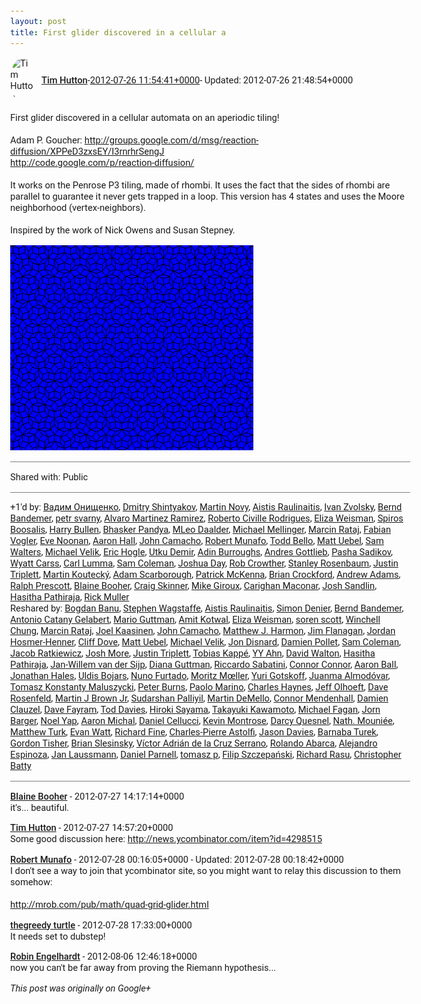 ```yaml
---
layout: post
title: First glider discovered in a cellular a
---
```


<html><head><meta charset="utf-8"><title>First glider discovered in a cellular automata on an aperiodic tiling!&lt;br&gt;&lt;br...</title><style>body {font: 11pt Roboto, Arial, sans-serif; max-width: 640px; margin: 24px;}.author-photo {border-radius: 50%; margin-right: 10px; width: 40px;}.author {font-weight: 500;}.main-content {margin: 15px 0 15px;}.post-title {font-weight: bold;}.location {display: block; margin-top: 15px;}.location img {float: left; margin-right: 5px; width: 20px;}.media-link {display: inline-block; max-width: 100%; vertical-align: top;}.media-link p {margin-top: 5px; max-height: 4em; overflow: scroll;}.media {max-height: 100vh; max-width: 100%;}.video-placeholder {background: black; display: flex; height: 300px; max-width: 100%; width: 640px;}.play-icon {border-bottom: 30px solid transparent; border-left: 50px solid white; border-top: 30px solid transparent; color: white; margin: auto;}.album {max-height: 800px; overflow: scroll; width: calc(100vw - 48px);}.album .media-link {margin-right: 5px; max-width: 250px;}.album .media {max-height: 250px;}.link-embed {border-top: 1px solid lightgrey; display: block; margin-top: 20px;}.link-embed img {max-width: 100%;}.inline-link-embed {display: block;}.inline-link-embed img {vertical-align: middle;}.link-title {display: inline-block; font-size: medium; font-weight: 300; padding-left: 1em;}.reshare-attribution {display: block; font-weight: bold; margin-bottom: 10px;}.poll-image {margin-bottom: 5px; max-height: 300px; max-width: 500px;}.poll-choice {align-items: center; display: flex; margin-bottom: 5px; max-width: 500px;}.poll-choice-percentage {background-color: lightblue; height: 100%; left: 0; position: absolute; z-index: -1;}.poll-choice-selected {margin-right: 5px;}.poll-choice-results {border: 1px solid lightgray; border-radius: 5px; display: flex; line-height: 40px; overflow: hidden; padding: 0 8px; position: relative;}.poll-choice-results, .poll-choice-description {flex-grow: 1; margin-right: 10px;}.poll-choice-image {width: 100%;}.poll-choice-image, .poll-choice-image img {max-height: 40px; max-width: 100px;}.poll-choice-votes {max-height: 100px; overflow: auto;}.plus-entity-embed {color: black; display: block; text-decoration: none;}.plus-entity-embed-cover-photo {max-height: 300px; max-width: 100%;}.plus-entity-embed-info {padding: 0 1em 1em;}.plus-entity-embed-info h2 {font-weight: 500; margin: 10px 0;}.plus-entity-embed-info p {font-size: small; margin: 0;}.collection-owner-avatar {border-radius: 50%; border: 2px solid white; height: 40px; margin-top: -22px;}.visibility {padding: 1em 0; border-top: 1px solid grey;}.post-activity {padding: 1em 0; border-top: 1px solid grey;}.comments {border-top: 1px solid gray; padding-top: 1em;}.comment + .comment {margin-top: 1em;}.comment .media-link, .comment .inline-link-embed {margin-top: 5px;}</style></head><body><div style="margin-bottom:1em;"><div style="display:flex; align-items:center"><img class="author-photo" src="https://lh4.googleusercontent.com/-epo4ZZKNqEw/AAAAAAAAAAI/AAAAAAAAVSU/qu3LpcHEnoQ/s64-c/photo.jpg" alt="Tim Hutton"><a href="https://plus.google.com/+TimHutton" target="_blank" class="author">Tim Hutton</a> - <a target="_blank" href="https://plus.google.com/+TimHutton/posts/ZBdwythH2RF">2012-07-26 11:54:41+0000</a><span> - Updated: 2012-07-26 21:48:54+0000</span></div><div class="main-content">First glider discovered in a cellular automata on an aperiodic tiling!<br><br>Adam P. Goucher: <a rel="nofollow" target="_blank" href="http://groups.google.com/d/msg/reaction-diffusion/XPPeD3zxsEY/I3rnrhrSengJ" class="ot-anchor bidi_isolate" jslog="10929; track:click" dir="ltr">http://groups.google.com/d/msg/reaction-diffusion/XPPeD3zxsEY/I3rnrhrSengJ</a><br><a rel="nofollow" target="_blank" href="http://code.google.com/p/reaction-diffusion/" class="ot-anchor bidi_isolate" jslog="10929; track:click" dir="ltr">http://code.google.com/p/reaction-diffusion/</a><br><br>It works on the Penrose P3 tiling, made of rhombi. It uses the fact that the sides of rhombi are parallel to guarantee it never gets trapped in a loop. This version has 4 states and uses the Moore neighborhood (vertex-neighbors).<br><br>Inspired by the work of Nick Owens and Susan Stepney.</div><a href="/assets/penrose_glider.gif" target="_blank" class="media-link"><img src="/assets/penrose_glider.gif" alt="Image" class="media"></a></div><div class="visibility">Shared with: Public</div><div class="post-activity"><div class="plus-oners">+1'd by: <a href="https://plus.google.com/101192008860881765383">Вадим Онищенко</a>, <a href="https://plus.google.com/116542359168957860292">Dmitry Shintyakov</a>, <a href="https://plus.google.com/+MartinNovy1234">Martin Novy</a>, <a href="https://plus.google.com/+AistisRaulinaitis">Aistis Raulinaitis</a>, <a href="https://plus.google.com/110973063220214963934">Ivan Zvolsky</a>, <a href="https://plus.google.com/107011771048076642970">Bernd Bandemer</a>, <a href="https://plus.google.com/117468195458000466172">petr svarny</a>, <a href="https://plus.google.com/+AlvaroMartinezRamirez">Alvaro Martinez Ramirez</a>, <a href="https://plus.google.com/+RobertoCivilleRodrigues">Roberto Civille Rodrigues</a>, <a href="https://plus.google.com/+HawkWeisman">Eliza Weisman</a>, <a href="https://plus.google.com/112657619466996636022">Spiros Boosalis</a>, <a href="https://plus.google.com/105050396889059422820">Harry Bullen</a>, <a href="https://plus.google.com/117728926490702993969">Bhasker Pandya</a>, <a href="https://plus.google.com/104826211527206356946">MLeo Daalder</a>, <a href="https://plus.google.com/116418986528438700978">Michael Mellinger</a>, <a href="https://plus.google.com/118342891005560217587">Marcin Rataj</a>, <a href="https://plus.google.com/+FabianVogler">Fabian Vogler</a>, <a href="https://plus.google.com/109108872149427545489">Eve Noonan</a>, <a href="https://plus.google.com/103328262287720550666">Aaron Hall</a>, <a href="https://plus.google.com/100658385129431343790">John Camacho</a>, <a href="https://plus.google.com/+RobertMunafo">Robert Munafo</a>, <a href="https://plus.google.com/115091944433466128229">Todd Bello</a>, <a href="https://plus.google.com/+MattUebel">Matt Uebel</a>, <a href="https://plus.google.com/103992841585284835522">Sam Walters</a>, <a href="https://plus.google.com/109912852671536940136">Michael Velik</a>, <a href="https://plus.google.com/+EricHogle">Eric Hogle</a>, <a href="https://plus.google.com/+UtkuDemir0">Utku Demir</a>, <a href="https://plus.google.com/104003360605593287191">Adin Burroughs</a>, <a href="https://plus.google.com/+AndresGottlieb0">Andres Gottlieb</a>, <a href="https://plus.google.com/118422041762597732657">Pasha Sadikov</a>, <a href="https://plus.google.com/106078391180380389117">Wyatt Carss</a>, <a href="https://plus.google.com/+CarlLumma">Carl Lumma</a>, <a href="https://plus.google.com/102063077551638963983">Sam Coleman</a>, <a href="https://plus.google.com/104666345768253468984">Joshua Day</a>, <a href="https://plus.google.com/100516338424622398047">Rob Crowther</a>, <a href="https://plus.google.com/100270076003621651707">Stanley Rosenbaum</a>, <a href="https://plus.google.com/+JustinTriplett">Justin Triplett</a>, <a href="https://plus.google.com/107140364947921728113">Martin Koutecký</a>, <a href="https://plus.google.com/103503756807651954347">Adam Scarborough</a>, <a href="https://plus.google.com/114813512898056736663">Patrick McKenna</a>, <a href="https://plus.google.com/114539416012380338008">Brian Crockford</a>, <a href="https://plus.google.com/+andrewbadams">Andrew Adams</a>, <a href="https://plus.google.com/+RalphPrescott">Ralph Prescott</a>, <a href="https://plus.google.com/106135197665151845183">Blaine Booher</a>, <a href="https://plus.google.com/118013687919092828488">Craig Skinner</a>, <a href="https://plus.google.com/111901319953417475847">Mike Giroux</a>, <a href="https://plus.google.com/+CarighanMaconar">Carighan Maconar</a>, <a href="https://plus.google.com/+JoshSandlin">Josh Sandlin</a>, <a href="https://plus.google.com/+HasithaPathiraja">Hasitha Pathiraja</a>, <a href="https://plus.google.com/110928702928072755909">Rick Muller</a></div><div class="resharers">Reshared by: <a href="https://plus.google.com/+BogdanBanu">Bogdan Banu</a>, <a href="https://plus.google.com/+StephenWagstaffe1">Stephen Wagstaffe</a>, <a href="https://plus.google.com/+AistisRaulinaitis">Aistis Raulinaitis</a>, <a href="https://plus.google.com/100056946931947086533">Simon Denier</a>, <a href="https://plus.google.com/107011771048076642970">Bernd Bandemer</a>, <a href="https://plus.google.com/+AntonioCatanyGelabert">Antonio Catany Gelabert</a>, <a href="https://plus.google.com/+MarioGuttman">Mario Guttman</a>, <a href="https://plus.google.com/117850324605742103184">Amit Kotwal</a>, <a href="https://plus.google.com/+HawkWeisman">Eliza Weisman</a>, <a href="https://plus.google.com/+sorenscott">soren scott</a>, <a href="https://plus.google.com/+WinchellChung">Winchell Chung</a>, <a href="https://plus.google.com/118342891005560217587">Marcin Rataj</a>, <a href="https://plus.google.com/+JoelKaasinen">Joel Kaasinen</a>, <a href="https://plus.google.com/100658385129431343790">John Camacho</a>, <a href="https://plus.google.com/+MatthewJHarmon">Matthew J. Harmon</a>, <a href="https://plus.google.com/110010635775917767772">Jim Flanagan</a>, <a href="https://plus.google.com/116084948517299968358">Jordan Hosmer-Henner</a>, <a href="https://plus.google.com/117881544747676914719">Cliff Dove</a>, <a href="https://plus.google.com/+MattUebel">Matt Uebel</a>, <a href="https://plus.google.com/109912852671536940136">Michael Velik</a>, <a href="https://plus.google.com/+JonDisnard">Jon Disnard</a>, <a href="https://plus.google.com/+DamienPollet">Damien Pollet</a>, <a href="https://plus.google.com/102063077551638963983">Sam Coleman</a>, <a href="https://plus.google.com/+JacobRatkiewicz">Jacob Ratkiewicz</a>, <a href="https://plus.google.com/107535281429014522400">Josh More</a>, <a href="https://plus.google.com/+JustinTriplett">Justin Triplett</a>, <a href="https://plus.google.com/103668985681897771716">Tobias Kappé</a>, <a href="https://plus.google.com/+YongYeolAhn">YY Ahn</a>, <a href="https://plus.google.com/104848990012596187383">David Walton</a>, <a href="https://plus.google.com/+HasithaPathiraja">Hasitha Pathiraja</a>, <a href="https://plus.google.com/+JanWillemvanderSijp">Jan-Willem van der Sijp</a>, <a href="https://plus.google.com/+DianaGuttman">Diana Guttman</a>, <a href="https://plus.google.com/+RiccardoSabatini">Riccardo Sabatini</a>, <a href="https://plus.google.com/105777056419251304909">Connor Connor</a>, <a href="https://plus.google.com/117425128283073383215">Aaron Ball</a>, <a href="https://plus.google.com/101430331785565257758">Jonathan Hales</a>, <a href="https://plus.google.com/+UldisBojars">Uldis Bojars</a>, <a href="https://plus.google.com/+NunoFurtado">Nuno Furtado</a>, <a href="https://plus.google.com/106640475803914092337">Moritz Mœller</a>, <a href="https://plus.google.com/108728524558512585526">Yuri Gotskoff</a>, <a href="https://plus.google.com/+JuanMaAlmodóvar">Juanma Almodóvar</a>, <a href="https://plus.google.com/+TomaszKonstantyMaluszyckidarkestkhan">Tomasz Konstanty Maluszycki</a>, <a href="https://plus.google.com/+PeterBurnsrictic">Peter Burns</a>, <a href="https://plus.google.com/+PaoloMarino">Paolo Marino</a>, <a href="https://plus.google.com/+CharlesHaynes">Charles Haynes</a>, <a href="https://plus.google.com/103033164207427605414">Jeff Olhoeft</a>, <a href="https://plus.google.com/103738756590668920045">Dave Rosenfeld</a>, <a href="https://plus.google.com/108537601590134698281">Martin J Brown Jr</a>, <a href="https://plus.google.com/118383124030211050542">Sudarshan Palliyil</a>, <a href="https://plus.google.com/105220478229660302245">Martin DeMello</a>, <a href="https://plus.google.com/117803887116982671174">Connor Mendenhall</a>, <a href="https://plus.google.com/+DamienClauzel">Damien Clauzel</a>, <a href="https://plus.google.com/+DaveFayram">Dave Fayram</a>, <a href="https://plus.google.com/+TodDavies">Tod Davies</a>, <a href="https://plus.google.com/108656957140823938500">Hiroki Sayama</a>, <a href="https://plus.google.com/112326853631114362590">Takayuki Kawamoto</a>, <a href="https://plus.google.com/+MichaelFaganJnr">Michael Fagan</a>, <a href="https://plus.google.com/107445981246804216633">Jorn Barger</a>, <a href="https://plus.google.com/+NoelYap">Noel Yap</a>, <a href="https://plus.google.com/106611981520618009088">Aaron Michal</a>, <a href="https://plus.google.com/106734791562146269388">Daniel Cellucci</a>, <a href="https://plus.google.com/+KevinMontrose">Kevin Montrose</a>, <a href="https://plus.google.com/+DarcyQuesnel">Darcy Quesnel</a>, <a href="https://plus.google.com/101701894983187279176">Nath. Mouniée</a>, <a href="https://plus.google.com/+MatthewTurk">Matthew Turk</a>, <a href="https://plus.google.com/117920358741402433244">Evan Watt</a>, <a href="https://plus.google.com/111819552683587423179">Richard Fine</a>, <a href="https://plus.google.com/103376897665525621269">Charles-Pierre Astolfi</a>, <a href="https://plus.google.com/+JasonDavies">Jason Davies</a>, <a href="https://plus.google.com/103117681649300023654">Barnaba Turek</a>, <a href="https://plus.google.com/+GordonTisher">Gordon Tisher</a>, <a href="https://plus.google.com/+BrianSlesinsky">Brian Slesinsky</a>, <a href="https://plus.google.com/104501441707187581097">Víctor Adrián de la Cruz Serrano</a>, <a href="https://plus.google.com/+RolandoAbarca">Rolando Abarca</a>, <a href="https://plus.google.com/+AlejandroEspinozaEsparza">Alejandro Espinoza</a>, <a href="https://plus.google.com/+JanLaussmann">Jan Laussmann</a>, <a href="https://plus.google.com/+DanielParnell">Daniel Parnell</a>, <a href="https://plus.google.com/111862609252642664457">tomasz p</a>, <a href="https://plus.google.com/107058576483241738928">Filip Szczepański</a>, <a href="https://plus.google.com/+RichardRasu">Richard Rasu</a>, <a href="https://plus.google.com/+ChristopherBatty">Christopher Batty</a></div></div><div class="comments"><div class="comment"><a target="_blank" href="https://plus.google.com/106135197665151845183" class="author">Blaine Booher</a><span class="time"> - 2012-07-27 14:17:14+0000</span><div class="comment-content">it&#39;s... beautiful.</div></div><div class="comment"><a target="_blank" href="https://plus.google.com/+TimHutton" class="author">Tim Hutton</a><span class="time"> - 2012-07-27 14:57:20+0000</span><div class="comment-content">Some good discussion here: <a rel="nofollow" target="_blank" href="http://news.ycombinator.com/item?id=4298515" class="ot-anchor bidi_isolate" jslog="10929; track:click" dir="ltr">http://news.ycombinator.com/item?id=4298515</a></div></div><div class="comment"><a target="_blank" href="https://plus.google.com/+RobertMunafo" class="author">Robert Munafo</a><span class="time"> - 2012-07-28 00:16:05+0000</span><span> - Updated: 2012-07-28 00:18:42+0000</span><div class="comment-content">I don&#39;t see a way to join that ycombinator site, so you might want to relay this discussion to them somehow:<br><br><a rel="nofollow" target="_blank" href="http://mrob.com/pub/math/quad-grid-glider.html" class="ot-anchor bidi_isolate" jslog="10929; track:click" dir="ltr">http://mrob.com/pub/math/quad-grid-glider.html</a></div></div><div class="comment"><a target="_blank" href="https://plus.google.com/105496897465542976732" class="author">thegreedy turtle</a><span class="time"> - 2012-07-28 17:33:00+0000</span><div class="comment-content">It needs set to dubstep!</div></div><div class="comment"><a target="_blank" href="https://plus.google.com/105010514508693487901" class="author">Robin Engelhardt</a><span class="time"> - 2012-08-06 12:46:18+0000</span><div class="comment-content">now you can&#39;t be far away from proving the Riemann hypothesis...</div></div></div></body></html>

<i>This post was originally on Google+</i>